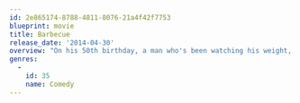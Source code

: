 ```yaml
---
id: 2e865174-8788-4811-8076-21a4f42f7753
blueprint: movie
title: Barbecue
release_date: '2014-04-30'
overview: "On his 50th birthday, a man who's been watching his weight, health and temper all his life suffers a heart attack. He's been doing everything he was told he should do and it still didn't help. He decides to turn the page and let loose."
genres:
  -
    id: 35
    name: Comedy
---
```

